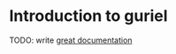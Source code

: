 # Introduction to guriel

TODO: write [great documentation](http://jacobian.org/writing/what-to-write/)
